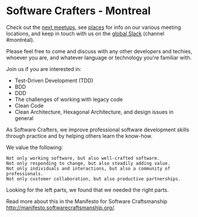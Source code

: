 # Software Crafters - Montreal

Check out the [next meetups](https://www.meetup.com/software-crafters-montreal/), see [places](/places) for info on our various meeting locations, and keep in touch with us on the [global Slack](https://slack.softwarecrafters.org/) (channel #montréal).

Please feel free to come and discuss with any other developers and techies, whoever you are, and whatever language or technology you're familiar with.

Join us if you are interested in:
- Test-Driven Development (TDD)
- BDD
- DDD
- The challenges of working with legacy code
- Clean Code
- Clean Architecture, Hexagonal Architecture, and design issues in general

As Software Crafters, we improve professional software development skills through practice and by helping others learn the know-how.

We value the following:

    Not only working software, but also well-crafted software.
    Not only responding to change, but also steadily adding value.
    Not only individuals and interactions, but also a community of professionals.
    Not only customer collaboration, but also productive partnerships.

Looking for the left parts, we found that we needed the right parts.

Read more about this in the Manifesto for Software Craftsmanship http://manifesto.softwarecraftsmanship.org/.
